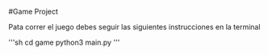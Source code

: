 #Game Project

Pata correr el juego debes seguir las siguientes instrucciones en la terminal

'''sh
cd game
python3 main.py
'''